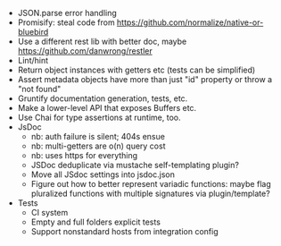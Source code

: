 - JSON.parse error handling
- Promisify: steal code from https://github.com/normalize/native-or-bluebird
- Use a different rest lib with better doc, maybe https://github.com/danwrong/restler
- Lint/hint
- Return object instances with getters etc (tests can be simplified)
- Assert metadata objects have more than just "id" property or throw a "not found"
- Gruntify documentation generation, tests, etc.
- Make a lower-level API that exposes Buffers etc.
- Use Chai for type assertions at runtime, too.
- JsDoc
	- nb: auth failure is silent; 404s ensue
	- nb: multi-getters are o(n) query cost
	- nb: uses https for everything
	- JSDoc deduplicate via mustache self-templating plugin?
	- Move all JSdoc settings into jsdoc.json
	- Figure out how to better represent variadic functions: maybe flag pluralized functions with multiple signatures via plugin/template?
- Tests
	- CI system
	- Empty and full folders explicit tests
	- Support nonstandard hosts from integration config